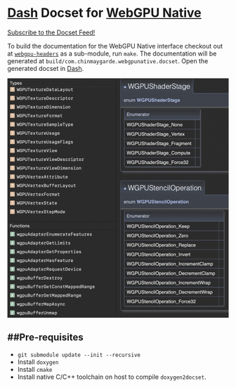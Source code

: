 [Dash](https://kapeli.com/dash) Docset for [WebGPU Native](https://github.com/webgpu-native/webgpu-headers)
=============================

[Subscribe to the Docset Feed!](https://public.chinmaygarde.com/webgpunative/WebGPUNative.xml)

To build the documentation for the WebGPU Native interface checkout out at [`webgpu-headers`](https://github.com/webgpu-native/webgpu-headers) as a sub-module, run `make`. The documentation will be generated at `build/com.chinmaygarde.webgpunative.docset`. Open the generated docset in [Dash](https://kapeli.com/dash).

![WebGPU Native Docset](/images/preview.png)

##Pre-requisites
----------------

* `git submodule update --init --recursive`
* Install `doxygen`
* Install `cmake`
* Install native C/C++ toolchain on host to compile `doxygen2docset`.
